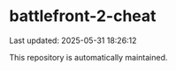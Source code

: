 # battlefront-2-cheat

Last updated: 2025-05-31 18:26:12

This repository is automatically maintained.
